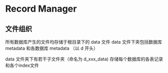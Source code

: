 # Record Manager 

## 文件组织
所有数据库产生的文件均存储于根目录下的 data 文件
data 文件下夹包括数据库 metadata 和各数据库 metadata （以 d 开头）

data 文件夹下有若干子文件夹（命名为 d_xxx_data) 存储每个数据库的各表记录和各个index文件